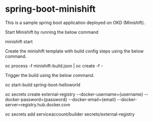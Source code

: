 # spring-boot-minishift

This is a sample spring boot application deployed on OKD (Minishift).

Start Minishift by running the below command

minishift start

Create the minishift template with build config steps using the below command.

oc process -f minishift-build.json | oc create -f -

Trigger the build using the below command.

oc start-build spring-boot-helloworld


oc secrets create external-registry --docker-username={username} --docker-password={password} --docker-email={email} --docker-server=registry.hub.docker.com

oc secrets add serviceaccount/builder secrets/external-registry
